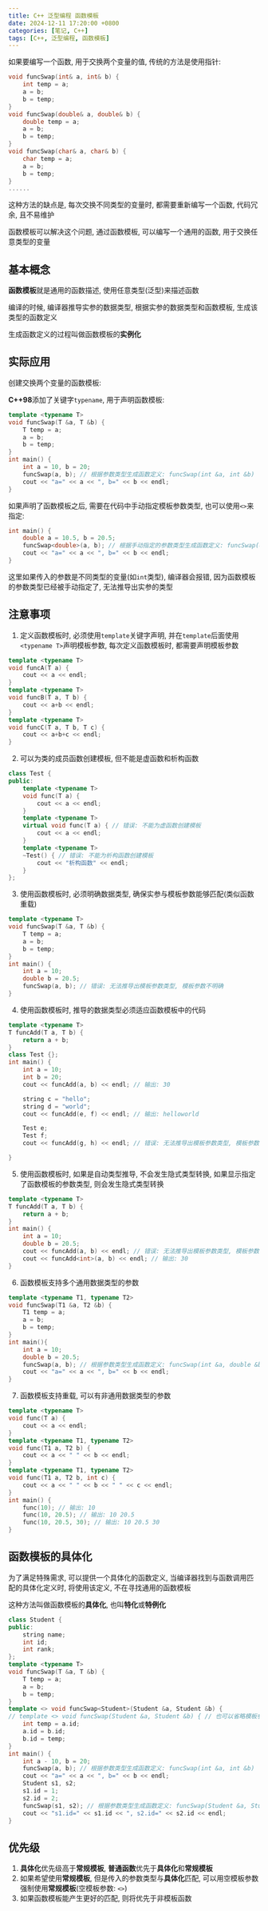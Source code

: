 ```yaml
---
title: C++ 泛型编程 函数模板
date: 2024-12-11 17:20:00 +0800
categories: [笔记, C++]
tags: [C++, 泛型编程, 函数模板]
---
```


如果要编写一个函数, 用于交换两个变量的值, 传统的方法是使用指针:

```cpp
void funcSwap(int& a, int& b) {
    int temp = a;
    a = b;
    b = temp;
}
void funcSwap(double& a, double& b) {
    double temp = a;
    a = b;
    b = temp;
}
void funcSwap(char& a, char& b) {
    char temp = a;
    a = b;
    b = temp;
}
......
```

这种方法的缺点是, 每次交换不同类型的变量时, 都需要重新编写一个函数, 代码冗余, 且不易维护

函数模板可以解决这个问题, 通过函数模板, 可以编写一个通用的函数, 用于交换任意类型的变量

## 基本概念

**函数模板**就是通用的函数描述, 使用任意类型(泛型)来描述函数

编译的时候, 编译器推导实参的数据类型, 根据实参的数据类型和函数模板, 生成该类型的函数定义

生成函数定义的过程叫做函数模板的**实例化**

## 实际应用

创建交换两个变量的函数模板:

**C++98**添加了关键字`typename`, 用于声明函数模板:

```cpp
template <typename T>
void funcSwap(T &a, T &b) {
    T temp = a;
    a = b;
    b = temp;
}
int main() {
    int a = 10, b = 20;
    funcSwap(a, b); // 根据参数类型生成函数定义: funcSwap(int &a, int &b)
    cout << "a=" << a << ", b=" << b << endl;
}
```

如果声明了函数模板之后, 需要在代码中手动指定模板参数类型, 也可以使用`<>`来指定:

```cpp
int main() {
    double a = 10.5, b = 20.5;
    funcSwap<double>(a, b); // 根据手动指定的参数类型生成函数定义: funcSwap(double &a, double &b)
    cout << "a=" << a << ", b=" << b << endl;
}
```

这里如果传入的参数是不同类型的变量(如`int`类型), 编译器会报错, 因为函数模板的参数类型已经被手动指定了, 无法推导出实参的类型

## 注意事项

1. 定义函数模板时, 必须使用`template`关键字声明, 并在`template`后面使用`<typename T>`声明模板参数, 每次定义函数模板时, 都需要声明模板参数

```cpp
template <typename T>
void funcA(T a) {
    cout << a << endl;
}
template <typename T>
void funcB(T a, T b) {
    cout << a+b << endl;
}
template <typename T>
void funcC(T a, T b, T c) {
    cout << a+b+c << endl;
}
```

2. 可以为类的成员函数创建模板, 但不能是虚函数和析构函数

```cpp
class Test {
public:
    template <typename T>
    void func(T a) {
        cout << a << endl;
    }
    template <typename T>
    virtual void func(T a) { // 错误: 不能为虚函数创建模板
        cout << a << endl;
    }
    template <typename T>
    ~Test() { // 错误: 不能为析构函数创建模板
        cout << "析构函数" << endl;
    }
};
```

3. 使用函数模板时, 必须明确数据类型, 确保实参与模板参数能够匹配(类似函数重载)

```cpp
template <typename T>
void funcSwap(T &a, T &b) {
    T temp = a;
    a = b;
    b = temp;
}
int main() {
    int a = 10;
    double b = 20.5;
    funcSwap(a, b); // 错误: 无法推导出模板参数类型, 模板参数不明确
}
```

4. 使用函数模板时, 推导的数据类型必须适应函数模板中的代码

```cpp
template <typename T>
T funcAdd(T a, T b) {
    return a + b;
}
class Test {};
int main() {
    int a = 10;
    int b = 20;
    cout << funcAdd(a, b) << endl; // 输出: 30

    string c = "hello";
    string d = "world";
    cout << funcAdd(e, f) << endl; // 输出: helloworld

    Test e;
    Test f;
    cout << funcAdd(g, h) << endl; // 错误: 无法推导出模板参数类型, 模板参数不明确

}
```

5. 使用函数模板时, 如果是自动类型推导, 不会发生隐式类型转换, 如果显示指定了函数模板的参数类型, 则会发生隐式类型转换

```cpp
template <typename T>
T funcAdd(T a, T b) {
    return a + b;
}
int main() {
    int a = 10;
    double b = 20.5;
    cout << funcAdd(a, b) << endl; // 错误: 无法推导出模板参数类型, 模板参数不明确
    cout << funcAdd<int>(a, b) << endl; // 输出: 30
}
```

6. 函数模板支持多个通用数据类型的参数

```cpp
template <typename T1, typename T2>
void funcSwap(T1 &a, T2 &b) {
    T1 temp = a;
    a = b;
    b = temp;
}
int main(){
    int a = 10;
    double b = 20.5;
    funcSwap(a, b); // 根据参数类型生成函数定义: funcSwap(int &a, double &b)
    cout << "a=" << a << ", b=" << b << endl;
}
```

7. 函数模板支持重载, 可以有非通用数据类型的参数

```cpp
template <typename T>
void func(T a) {
    cout << a << endl;
}
template <typename T1, typename T2>
void func(T1 a, T2 b) {
    cout << a << " " << b << endl;
}
template <typename T1, typename T2>
void func(T1 a, T2 b, int c) {
    cout << a << " " << b << " " << c << endl;
}
int main() {
    func(10); // 输出: 10
    func(10, 20.5); // 输出: 10 20.5
    func(10, 20.5, 30); // 输出: 10 20.5 30
}
```

## 函数模板的具体化

为了满足特殊需求, 可以提供一个具体化的函数定义, 当编译器找到与函数调用匹配的具体化定义时, 将使用该定义, 不在寻找通用的函数模板

这种方法叫做函数模板的**具体化**, 也叫**特化**或**特例化**

```cpp
class Student {
public:
    string name;
    int id;
    int rank;
};
template <typename T>
void funcSwap(T &a, T &b) {
    T temp = a;
    a = b;
    b = temp;
}
template <> void funcSwap<Student>(Student &a, Student &b) {
// template <> void funcSwap(Student &a, Student &b) { // 也可以省略模板参数
    int temp = a.id;
    a.id = b.id;
    b.id = temp;
}
int main() {
    int a - 10, b = 20;
    funcSwap(a, b); // 根据参数类型生成函数定义: funcSwap(int &a, int &b)
    cout << "a=" << a << ", b=" << b << endl;
    Student s1, s2;
    s1.id = 1;
    s2.id = 2;
    funcSwap(s1, s2); // 根据参数类型生成函数定义: funcSwap(Student &a, Student &b)
    cout << "s1.id=" << s1.id << ", s2.id=" << s2.id << endl;
}
```

## 优先级

1. **具体化**优先级高于**常规模板**, **普通函数**优先于**具体化**和**常规模板**
2. 如果希望使用**常规模板**, 但是传入的参数类型与**具体化**匹配, 可以用空模板参数强制使用**常规模板**(空模板参数: `<>`)
3. 如果函数模板能产生更好的匹配, 则将优先于非模板函数